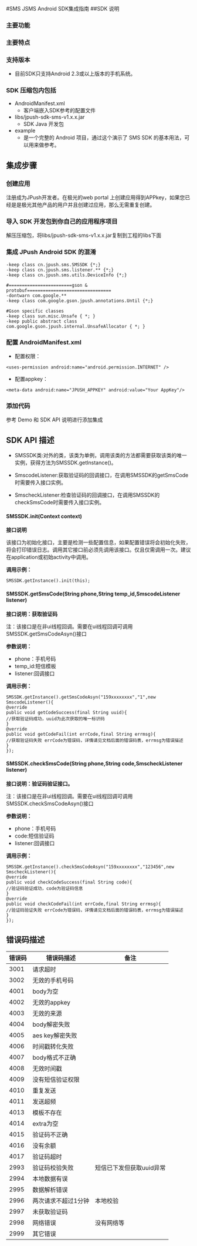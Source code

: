 #SMS JSMS Android SDK集成指南
##SDK 说明
### 主要功能
### 主要特点
### 支持版本
+ 目前SDK只支持Android 2.3或以上版本的手机系统。

### SDK 压缩包内包括

+ AndroidManifest.xml
	+ 客户端嵌入SDK参考的配置文件
+ libs/jpush-sdk-sms-v1.x.x.jar
	+ SDK Java 开发包
+ example
  + 是一个完整的 Android 项目，通过这个演示了 SMS SDK 的基本用法，可以用来做参考。

## 集成步骤

### 创建应用
注册成为JPush开发者。在极光的web portal 上创建应用得到APPkey，如果您已经是是极光其他产品的用户并且创建过应用，那么无需重复创建。
  
### 导入 SDK 开发包到你自己的应用程序项目
解压压缩包，将libs/jpush-sdk-sms-v1.x.x.jar复制到工程的libs下面

### 集成 JPush Android SDK 的混淆

```
-keep class cn.jpush.sms.SMSSDK {*;}
-keep class cn.jpush.sms.listener.** {*;}
-keep class cn.jpush.sms.utils.DeviceInfo {*;}

#========================gson & protobuf================================
-dontwarn com.google.**
-keep class com.google.gson.jpush.annotations.Until {*;}

#Gson specific classes
-keep class sun.misc.Unsafe { *; }
-keep public abstract class com.google.gson.jpush.internal.UnsafeAllocator { *; }

```

### 配置 AndroidManifest.xml
+ 配置权限：

`
<uses-permission android:name="android.permission.INTERNET" />
`

+ 配置appkey：

`
<meta-data android:name="JPUSH_APPKEY" android:value="Your AppKey"/>
`
### 添加代码
参考 Demo 和 SDK API 说明进行添加集成


## SDK API 描述
+ SMSSDK类:对外的类，该类为单例，调用该类的方法都需要获取该类的唯一实例，获得方法为SMSSDK.getInstance()。

+ SmscodeListener:获取验证码的回调接口，在调用SMSSDK的getSmsCode时需要传入接口实例。

+ SmscheckListener:检查验证码的回调接口，在调用SMSSDK的checkSmsCode时需要传入接口实例。

#### SMSSDK.init(Context context)
**接口说明**

该接口为初始化接口，主要是检测一些配置信息，如果配置错误将会初始化失败，将会打印错误日志。调用其它接口前必须先调用该接口。仅且仅需调用一次。建议在application或初始activity中调用。

**调用示例：**

```
SMSSDK.getInstance().init(this);

```
#### SMSSDK.getSmsCode(String phone,String temp_id,SmscodeListener listener)

**接口说明：获取验证码**

注：该接口是在非ui线程回调。需要在ui线程回调可调用SMSSDK.getSmsCodeAsyn()接口

**参数说明：**

+ phone：手机号码
+ temp_id:短信模板
+ listener:回调接口

**调用示例：**

```
SMSSDK.getInstance().getSmsCodeAsyn("159xxxxxxxx","1",new SmscodeListener(){
@verride
public void getCodeSuccess(final String uuid){
//获取验证码成功，uuid为此次获取的唯一标识码
}
@verride
public void getCodeFail(int errCode,final String errmsg){
//获取验证码失败 errCode为错误码，详情请见文档后面的错误码表，errmsg为错误描述
}
});
```

#### SMSSDK.checkSmsCode(String phone,String code,SmscheckListener listener)
**接口说明：验证码验证接口。**

注：该接口是在非ui线程回调。需要在ui线程回调可调用SMSSDK.checkSmsCodeAsyn()接口

**参数说明：**

+ phone：手机号码
+ code:短信验证码
+ listener:回调接口

**调用示例：**

```
SMSSDK.getInstance().checkSmsCodeAsyn("159xxxxxxxx","123456",new SmscheckListener(){
@verride
public void checkCodeSuccess(final String code){
//验证码验证成功，code为验证码信息
}
@verride
public void checkCodeFail(int errCode,final String errmsg){
//验证码验证失败 errCode为错误码，详情请见文档后面的错误码表，errmsg为错误描述
}
});
```


## 错误码描述
| 错误码 | 错误码描述 | 备注 |
|--------|---------------------|--------------------------|
| 3001 | 请求超时 |  |
| 3002 | 无效的手机号码 |  |
| 4001 | body为空 |  |
| 4002 | 无效的appkey |  |
| 4003 | 无效的来源 |  |
| 4004 | body解密失败 |  |
| 4005 | aes key解密失败 |  |
| 4006 | 时间戳转化失败 |  |
| 4007 | body格式不正确 |  |
| 4008 | 无效时间戳 |  |
| 4009 | 没有短信验证权限 |  |
| 4010 | 重复发送 |  |
| 4011 | 发送超频 |  |
| 4013 | 模板不存在 |  |
| 4014 | extra为空 |  |
| 4015 | 验证码不正确 |  |
| 4016 | 没有余额 |  |
| 4017 | 验证码超时 |  |
| 2993 | 验证码校验失败 | 短信已下发但获取uuid异常 |
| 2994 | 本地数据有误 |  |
| 2995 | 数据解析错误 |  |
| 2996 | 两次请求不超过1分钟 | 本地校验 |
| 2997 | 未获取验证码 |  |
| 2998 | 网络错误 | 没有网络等 |
| 2999 | 其它错误 |  |
